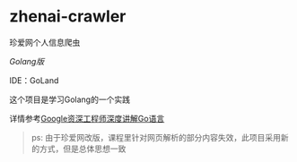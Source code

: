# zhenai-crawler
珍爱网个人信息爬虫

*Golang版*

IDE：GoLand

这个项目是学习Golang的一个实践

详情参考[Google资深工程师深度讲解Go语言](https://coding.imooc.com/class/180.html)

> ps: 由于珍爱网改版，课程里针对网页解析的部分内容失效，此项目采用新的方式，但是总体思想一致
